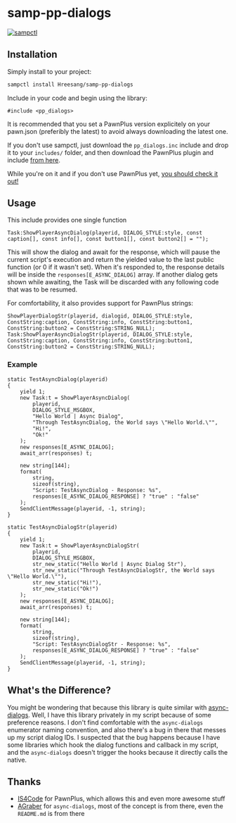 # samp-pp-dialogs

[![sampctl](https://img.shields.io/badge/sampctl-PawnPlus--Dialogs-2f2f2f.svg?style=for-the-badge)](https://github.com/Hreesang/samp-pp-dialogs)

## Installation

Simply install to your project:

```bash
sampctl install Hreesang/samp-pp-dialogs
```

Include in your code and begin using the library:

```pawn
#include <pp_dialogs>
```

It is recommended that you set a PawnPlus version explicitely on your pawn.json
(preferibly the latest) to avoid always downloading the latest one.

If you don't use sampctl, just download the `pp_dialogs.inc` include and
drop it to your `includes/` folder, and then download the PawnPlus plugin and
include [from here](https://github.com/IllidanS4/PawnPlus/releases).

While you're on it and if you don't use PawnPlus yet,
[you should check it out!](https://github.com/IllidanS4/PawnPlus/blob/master/README.md)

## Usage

This include provides one single function
```pawn
Task:ShowPlayerAsyncDialog(playerid, DIALOG_STYLE:style, const caption[], const info[], const button1[], const button2[] = "");
```

This will show the dialog and await for the response, which will pause the
current script's execution and return the yielded value to the last public
function (or 0 if it wasn't set). When it's responded to, the response details
will be inside the `responses[E_ASYNC_DIALOG]` array. If another
dialog gets shown while awaiting, the Task will be discarded with any following
code that was to be resumed.

For comfortability, it also provides support for PawnPlus strings:
```pawn
ShowPlayerDialogStr(playerid, dialogid, DIALOG_STYLE:style, ConstString:caption, ConstString:info, ConstString:button1, ConstString:button2 = ConstString:STRING_NULL);
Task:ShowPlayerAsyncDialogStr(playerid, DIALOG_STYLE:style, ConstString:caption, ConstString:info, ConstString:button1, ConstString:button2 = ConstString:STRING_NULL);
```

### Example
```pawn
static TestAsyncDialog(playerid)
{
	yield 1;
	new Task:t = ShowPlayerAsyncDialog(
		playerid,
		DIALOG_STYLE_MSGBOX,
		"Hello World | Async Dialog",
		"Through TestAsyncDialog, the World says \"Hello World.\"",
		"Hi!",
		"Ok!"
	);
	new responses[E_ASYNC_DIALOG];
	await_arr(responses) t;

	new string[144];
	format(
		string,
		sizeof(string),
		"Script: TestAsyncDialog - Response: %s",
		responses[E_ASYNC_DIALOG_RESPONSE] ? "true" : "false"
	);
	SendClientMessage(playerid, -1, string);
}

static TestAsyncDialogStr(playerid)
{
	yield 1;
	new Task:t = ShowPlayerAsyncDialogStr(
		playerid,
		DIALOG_STYLE_MSGBOX,
		str_new_static("Hello World | Async Dialog Str"),
		str_new_static("Through TestAsyncDialogStr, the World says \"Hello World.\""),
		str_new_static("Hi!"),
		str_new_static("Ok!")
	);
	new responses[E_ASYNC_DIALOG];
	await_arr(responses) t;

	new string[144];
	format(
		string,
		sizeof(string),
		"Script: TestAsyncDialogStr - Response: %s",
		responses[E_ASYNC_DIALOG_RESPONSE] ? "true" : "false"
	);
	SendClientMessage(playerid, -1, string);
}
```

## What's the Difference?

You might be wondering that because this library is quite similar with [async-dialogs](https://github.com/AGraber/samp-async-dialogs). Well, I have this library privately in my script because of some preference reasons. I don't find comfortable with the `async-dialogs` enumerator naming convention, and also there's a bug in there that messes up my script dialog IDs. I suspected that the bug happens because I have some libraries which hook the dialog functions and callback in my script, and the `async-dialogs` doesn't trigger the hooks because it directly calls the native.

## Thanks
* [IS4Code](https://github.com/IS4Code) for PawnPlus, which allows this and even more awesome stuff
* [AGraber](https://github.com/AGraber) for `async-dialogs`, most of the concept is from there, even the `README.md` is from there
